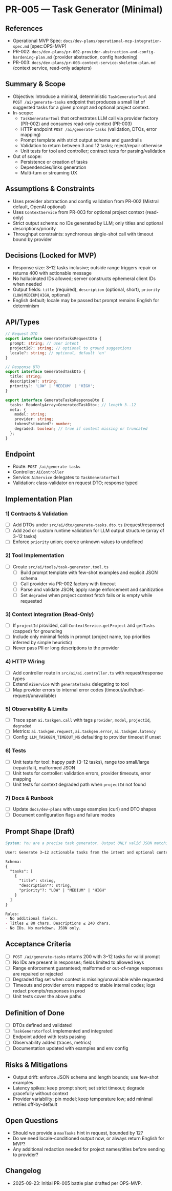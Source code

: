 # PR-005 — Task Generator (Minimal)

## References
- Operational MVP Spec: `docs/dev-plans/operational-mcp-integration-spec.md` [spec:OPS-MVP]
- PR-002: `docs/dev-plans/pr-002-provider-abstraction-and-config-hardening-plan.md` (provider abstraction, config hardening)
- PR-003: `docs/dev-plans/pr-003-context-service-skeleton-plan.md` (context service, read-only adapters)

## Summary & Scope
- Objective: Introduce a minimal, deterministic `TaskGeneratorTool` and `POST /ai/generate-tasks` endpoint that produces a small list of suggested tasks for a given prompt and optional project context.
- In-scope:
  - `TaskGeneratorTool` that orchestrates LLM call via provider factory (PR-002) and consumes read-only context (PR-003)
  - HTTP endpoint `POST /ai/generate-tasks` (validation, DTOs, error mapping)
  - Prompt template with strict output schema and guardrails
  - Validation to return between 3 and 12 tasks; reject/repair otherwise
  - Unit tests for tool and controller; contract tests for parsing/validation
- Out of scope:
  - Persistence or creation of tasks
  - Dependencies/links generation
  - Multi-turn or streaming UX

## Assumptions & Constraints
- Uses provider abstraction and config validation from PR-002 (Mistral default, OpenAI optional)
- Uses `ContextService` from PR-003 for optional project context (read-only)
- Strict output schema: no IDs generated by LLM; only titles and optional descriptions/priority
- Throughput constraints: synchronous single-shot call with timeout bound by provider

## Decisions (Locked for MVP)
- Response size: 3–12 tasks inclusive; outside range triggers repair or returns 400 with actionable message
- No hallucinated IDs allowed; server constructs ephemeral client IDs when needed
- Output fields: `title` (required), `description` (optional, short), `priority` (`LOW|MEDIUM|HIGH`, optional)
- English default; locale may be passed but prompt remains English for determinism

## API/Types
```ts
// Request DTO
export interface GenerateTasksRequestDto {
  prompt: string; // user intent
  projectId?: string; // optional to ground suggestions
  locale?: string; // optional, default 'en'
}

// Response DTO
export interface GeneratedTaskDto {
  title: string;
  description?: string;
  priority?: 'LOW' | 'MEDIUM' | 'HIGH';
}

export interface GenerateTasksResponseDto {
  tasks: ReadonlyArray<GeneratedTaskDto>; // length 3..12
  meta: {
    model: string;
    provider: string;
    tokensEstimated?: number;
    degraded: boolean; // true if context missing or truncated
  };
}
```

## Endpoint
- Route: `POST /ai/generate-tasks`
- Controller: `AiController`
- Service: `AiService` delegates to `TaskGeneratorTool`
- Validation: class-validator on request DTO; response typed

## Implementation Plan

### 1) Contracts & Validation
- [ ] Add DTOs under `src/ai/dto/generate-tasks.dto.ts` (request/response)
- [ ] Add zod or custom runtime validation for LLM output structure (array of 3–12 tasks)
- [ ] Enforce `priority` union; coerce unknown values to undefined

### 2) Tool Implementation
- [ ] Create `src/ai/tools/task-generator.tool.ts`
  - [ ] Build prompt template with few-shot examples and explicit JSON schema
  - [ ] Call provider via PR-002 factory with timeout
  - [ ] Parse and validate JSON; apply range enforcement and sanitization
  - [ ] Set `degraded` when project context fetch fails or is empty while requested

### 3) Context Integration (Read-Only)
- [ ] If `projectId` provided, call `ContextService.getProject` and `getTasks` (capped) for grounding
- [ ] Include only minimal fields in prompt (project name, top priorities inferred by simple heuristic)
- [ ] Never pass PII or long descriptions to the provider

### 4) HTTP Wiring
- [ ] Add controller route in `src/ai/ai.controller.ts` with request/response types
- [ ] Extend `AiService` with `generateTasks` delegating to tool
- [ ] Map provider errors to internal error codes (timeout/auth/bad-request/unavailable)

### 5) Observability & Limits
- [ ] Trace span `ai.taskgen.call` with tags `provider`, `model`, `projectId`, `degraded`
- [ ] Metrics: `ai.taskgen.request`, `ai.taskgen.error`, `ai.taskgen.latency`
- [ ] Config: `LLM_TASKGEN_TIMEOUT_MS` defaulting to provider timeout if unset

### 6) Tests
- [ ] Unit tests for tool: happy path (3–12 tasks), range too small/large (repair/fail), malformed JSON
- [ ] Unit tests for controller: validation errors, provider timeouts, error mapping
- [ ] Unit tests for context degraded path when `projectId` not found

### 7) Docs & Runbook
- [ ] Update `docs/dev-plans` with usage examples (curl) and DTO shapes
- [ ] Document configuration flags and failure modes

## Prompt Shape (Draft)
```md
System: You are a precise task generator. Output ONLY valid JSON matching the provided schema. No IDs.

User: Generate 3–12 actionable tasks from the intent and optional context.

Schema:
{
  "tasks": [
    {
      "title": string,
      "description"?: string,
      "priority"?: "LOW" | "MEDIUM" | "HIGH"
    }
  ]
}

Rules:
- No additional fields.
- Titles ≤ 80 chars. Descriptions ≤ 240 chars.
- No IDs. No markdown. JSON only.
```

## Acceptance Criteria
- [ ] `POST /ai/generate-tasks` returns 200 with 3–12 tasks for valid prompt
- [ ] No IDs are present in responses; fields limited to allowed keys
- [ ] Range enforcement guaranteed; malformed or out-of-range responses are repaired or rejected
- [ ] Degraded flag set when context is missing/unavailable while requested
- [ ] Timeouts and provider errors mapped to stable internal codes; logs redact prompts/responses in prod
- [ ] Unit tests cover the above paths

## Definition of Done
- [ ] DTOs defined and validated
- [ ] `TaskGeneratorTool` implemented and integrated
- [ ] Endpoint added with tests passing
- [ ] Observability added (traces, metrics)
- [ ] Documentation updated with examples and env config

## Risks & Mitigations
- Output drift: enforce JSON schema and length bounds; use few-shot examples
- Latency spikes: keep prompt short; set strict timeout; degrade gracefully without context
- Provider variability: pin model; keep temperature low; add minimal retries off-by-default

## Open Questions
- Should we provide a `maxTasks` hint in request, bounded by 12?
- Do we need locale-conditioned output now, or always return English for MVP?
- Any additional redaction needed for project names/titles before sending to provider?

## Changelog
- 2025-09-23: Initial PR-005 battle plan drafted per OPS-MVP.



